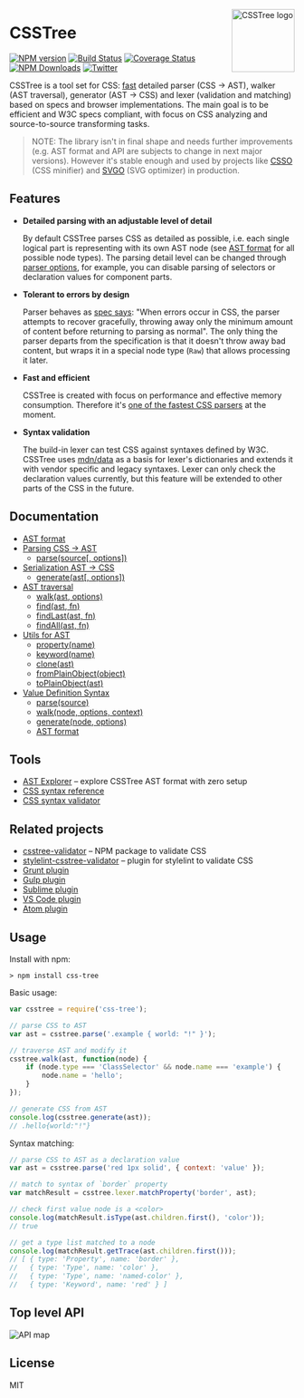 <img align="right" width="111" height="111"
alt="CSSTree logo"
src="https://cloud.githubusercontent.com/assets/270491/19243723/6f9136c6-8f21-11e6-82ac-eeeee4c6c452.png"/>

# CSSTree

[![NPM version](https://img.shields.io/npm/v/css-tree.svg)](https://www.npmjs.com/package/css-tree)
[![Build Status](https://travis-ci.org/csstree/csstree.svg?branch=master)](https://travis-ci.org/csstree/csstree)
[![Coverage Status](https://coveralls.io/repos/github/csstree/csstree/badge.svg?branch=master)](https://coveralls.io/github/csstree/csstree?branch=master)
[![NPM Downloads](https://img.shields.io/npm/dm/css-tree.svg)](https://www.npmjs.com/package/css-tree)
[![Twitter](https://img.shields.io/badge/Twitter-@csstree-blue.svg)](https://twitter.com/csstree)

CSSTree is a tool set for CSS: [fast](https://github.com/postcss/benchmark) detailed parser (CSS → AST), walker (AST
traversal), generator (AST → CSS) and lexer (validation and matching) based on specs and browser implementations. The
main goal is to be efficient and W3C specs compliant, with focus on CSS analyzing and source-to-source transforming
tasks.

> NOTE: The library isn't in final shape and needs further improvements (e.g. AST format and API are subjects to change
> in next major versions). However it's stable enough and used by projects like [CSSO](https://github.com/css/csso) (CSS
> minifier) and [SVGO](https://github.com/svg/svgo) (SVG optimizer) in production.

## Features

- **Detailed parsing with an adjustable level of detail**

  By default CSSTree parses CSS as detailed as possible, i.e. each single logical part is representing with its own AST
  node (see [AST format](docs/ast.md) for all possible node types). The parsing detail level can be changed
  through [parser options](docs/parsing.md#parsesource-options), for example, you can disable parsing of selectors or
  declaration values for component parts.

- **Tolerant to errors by design**

  Parser behaves as [spec says](https://www.w3.org/TR/css-syntax-3/#error-handling): "When errors occur in CSS, the
  parser attempts to recover gracefully, throwing away only the minimum amount of content before returning to parsing as
  normal". The only thing the parser departs from the specification is that it doesn't throw away bad content, but wraps
  it in a special node type (`Raw`) that allows processing it later.

- **Fast and efficient**

  CSSTree is created with focus on performance and effective memory consumption. Therefore
  it's [one of the fastest CSS parsers](https://github.com/postcss/benchmark) at the moment.

- **Syntax validation**

  The build-in lexer can test CSS against syntaxes defined by W3C. CSSTree uses [mdn/data](https://github.com/mdn/data/)
  as a basis for lexer's dictionaries and extends it with vendor specific and legacy syntaxes. Lexer can only check the
  declaration values currently, but this feature will be extended to other parts of the CSS in the future.

## Documentation

- [AST format](docs/ast.md)
- [Parsing CSS → AST](docs/parsing.md)
    - [parse(source[, options])](docs/parsing.md#parsesource-options)
- [Serialization AST → CSS](docs/generate.md)
    - [generate(ast[, options])](docs/generate.md#generateast-options)
- [AST traversal](docs/traversal.md)
    - [walk(ast, options)](docs/traversal.md#walkast-options)
    - [find(ast, fn)](docs/traversal.md#findast-fn)
    - [findLast(ast, fn)](docs/traversal.md#findlastast-fn)
    - [findAll(ast, fn)](docs/traversal.md#findallast-fn)
- [Utils for AST](docs/utils.md)
    - [property(name)](docs/utils.md#propertyname)
    - [keyword(name)](docs/utils.md#keywordname)
    - [clone(ast)](docs/utils.md#cloneast)
    - [fromPlainObject(object)](docs/utils.md#fromplainobjectobject)
    - [toPlainObject(ast)](docs/utils.md#toplainobjectast)
- [Value Definition Syntax](docs/definition-syntax.md)
    - [parse(source)](docs/definition-syntax.md#parsesource)
    - [walk(node, options, context)](docs/definition-syntax.md#walknode-options-context)
    - [generate(node, options)](docs/definition-syntax.md#generatenode-options)
    - [AST format](docs/definition-syntax.md#ast-format)

## Tools

* [AST Explorer](https://astexplorer.net/#/gist/244e2fb4da940df52bf0f4b94277db44/e79aff44611020b22cfd9708f3a99ce09b7d67a8) –
  explore CSSTree AST format with zero setup
* [CSS syntax reference](https://csstree.github.io/docs/syntax.html)
* [CSS syntax validator](https://csstree.github.io/docs/validator.html)

## Related projects

* [csstree-validator](https://github.com/csstree/validator) – NPM package to validate CSS
* [stylelint-csstree-validator](https://github.com/csstree/stylelint-validator) – plugin for stylelint to validate CSS
* [Grunt plugin](https://github.com/sergejmueller/grunt-csstree-validator)
* [Gulp plugin](https://github.com/csstree/gulp-csstree)
* [Sublime plugin](https://github.com/csstree/SublimeLinter-contrib-csstree)
* [VS Code plugin](https://github.com/csstree/vscode-plugin)
* [Atom plugin](https://github.com/csstree/atom-plugin)

## Usage

Install with npm:

```
> npm install css-tree
```

Basic usage:

```js
var csstree = require('css-tree');

// parse CSS to AST
var ast = csstree.parse('.example { world: "!" }');

// traverse AST and modify it
csstree.walk(ast, function(node) {
    if (node.type === 'ClassSelector' && node.name === 'example') {
        node.name = 'hello';
    }
});

// generate CSS from AST
console.log(csstree.generate(ast));
// .hello{world:"!"}
```

Syntax matching:

```js
// parse CSS to AST as a declaration value
var ast = csstree.parse('red 1px solid', { context: 'value' });

// match to syntax of `border` property
var matchResult = csstree.lexer.matchProperty('border', ast);

// check first value node is a <color>
console.log(matchResult.isType(ast.children.first(), 'color'));
// true

// get a type list matched to a node
console.log(matchResult.getTrace(ast.children.first()));
// [ { type: 'Property', name: 'border' },
//   { type: 'Type', name: 'color' },
//   { type: 'Type', name: 'named-color' },
//   { type: 'Keyword', name: 'red' } ]
```

## Top level API

![API map](https://cdn.rawgit.com/csstree/csstree/1.0/docs/api-map.svg)

## License

MIT
